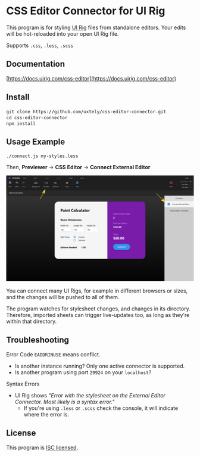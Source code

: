 # CSS Editor Connector for UI&nbsp;Rig

This program is for styling [UI Rig](https://uirig.com) files from standalone
editors. Your edits will be hot-reloaded into your open UI Rig file.

Supports `.css`, `.less`, `.scss`

## Documentation
[https://docs.uirig.com/css-editor](https://docs.uirig.com/css-editor)


## Install
```shell script
git clone https://github.com/uxtely/css-editor-connector.git
cd css-editor-connector
npm install
```

## Usage Example
```shell script
./connect.js my-styles.less
```
Then, **Previewer** &rarr; **CSS Editor** &rarr; **Connect External Editor**

![Setup](./README-Setup.png)

You can connect many UI Rigs, for example in different
browsers or sizes, and the changes will be pushed to all of them.

The program watches for stylesheet changes, and changes in its directory. Therefore,
imported sheets can trigger live-updates too, as long as they're within that directory.


## Troubleshooting
Error Code `EADDRINUSE` means conflict.
- Is another instance running? Only one active connector is supported.
- Is another program using port `29924` on your `localhost`?

Syntax Errors
- UI Rig shows _"Error with the stylesheet on the
External Editor Connector. Most likely is a syntax error."_
  - If you're using `.less` or `.scss` check the
  console, it will indicate where the error is.

## License
This program is [ISC licensed](./LICENSE).
